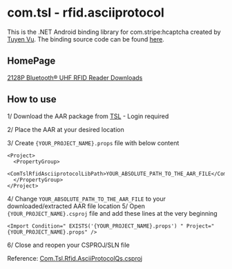
# com.tsl - rfid.asciiprotocol

This is the .NET Android binding library for com.stripe:hcaptcha created by [Tuyen Vu](https://tuyen-vuduc.tech).
The binding source code can be found [here](https://github.com/tuyen-vuduc/dotnet-binding-utils/tree/main/src/android/com.tsl/rfid.asciiprotocol).

## HomePage

[2128P Bluetooth® UHF RFID Reader Downloads](https://www.tsl.com/downloads/tsl-products/2128p-downloads/)

## How to use

1/ Download the AAR package from [TSL](https://www.tsl.com/downloads/tsl-products/2128p-downloads/) - Login required

2/ Place the AAR at your desired location

3/ Create `{YOUR_PROJECT_NAME}.props` file with below content

```
<Project>
  <PropertyGroup>
    <ComTslRfidAsciiprotocolLibPath>YOUR_ABSOLUTE_PATH_TO_THE_AAR_FILE</ComTslRfidAsciiprotocolLibPath>  
  </PropertyGroup>
</Project>
```

4/ Change `YOUR_ABSOLUTE_PATH_TO_THE_AAR_FILE` to your downloaded/extracted AAR file location
5/ Open `{YOUR_PROJECT_NAME}.csproj` file and add these lines at the very beginning

```
<Import Condition=" EXISTS('{YOUR_PROJECT_NAME}.props') " Project="{YOUR_PROJECT_NAME}.props" />
```

6/ Close and reopen your CSPROJ/SLN file

Reference: [Com.Tsl.Rfid.AsciiProtocolQs.csproj](https://github.com/tuyen-vuduc/dotnet-binding-utils/tree/main/src/android/com.tsl/rfid.asciiprotocol/qs/Com.Tsl.Rfid.AsciiProtocolQs/Com.Tsl.Rfid.AsciiProtocolQs.csproj)



